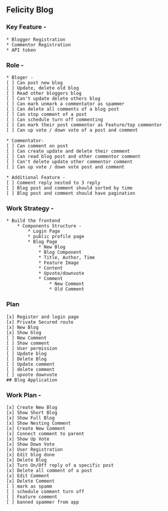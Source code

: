 ## Felicity Blog

### Key Feature -

    * Blogger Registration
    * Commentor Registration
    * API token

### Role -

    * Bloger -
    [ ] Can post new blog
    [ ] Update, delete old blog
    [ ] Read other bloggers blog
    [ ] Can't update delete others blog
    [ ] Can mark unmark a commentator as spammer
    [ ] Can delete all comments of a blog post
    [ ] Can stop comment of a post
    [ ] Can schedule turn off commenting
    [ ] Can mark their post commentor as Feature/top commentor
    [ ] Can up vote / down vote of a post and comment

    * Commentator-
    [ ] Can comment on post
    [ ] Can create update and delete their comment
    [ ] Can read blog post and other commentor comment
    [ ] Can't delete update other commentor comment
    [ ] Can up vote / down vote post and comment

    * Additional Feature -
    [ ] Comment reply nested to 3 reply
    [ ] Blog post and comment should sorted by time
    [ ] Blog post and comment should have pagination

### Work Strategy -

    * Build the frontend
        * Components Structure -
            * Login Page
            * public profile page
            * Blog Page
                * New Blog
                * Blog Component
                * Title, Author, Time
                * Feature Image
                * Content
                * Upvote/downvote
                * Comment
                    * New Comment
                    * Old Comment

### Plan

    [x] Register and login page
    [x] Private Secured route
    [x] New Blog
    [x] Show blog
    [ ] New Comment
    [ ] Show comment
    [ ] User permission
    [ ] Update blog
    [ ] Delete Blog
    [ ] Update comment
    [ ] delete comment
    [ ] upvote downvote
    ## Blog Application

### Work Plan -

    [x] Create New Blog
    [x] Show Short Blog
    [x] Show Full Blog
    [x] Show Nesting Comment
    [x] Create New Comment
    [x] Connect comment to parent
    [x] Show Up Vote
    [x] Show Down Vote
    [x] User Registration
    [x] Edit blog done
    [x] Delete Blog
    [x] Turn On/Off reply of a specific post
    [x] Delete all comment of a post
    [x] Edit Comment
    [x] Delete Comment
    [ ] mark as spamm
    [ ] schedule comment turn off
    [ ] Feature comment
    [ ] banned spammer from app
